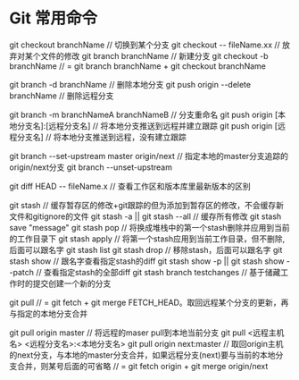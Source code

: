# Git 常用命令
git checkout branchName // 切换到某个分支
git checkout -- fileName.xx // 放弃对某个文件的修改
git branch branchName // 新建分支
git checkout -b branchName // = git branch branchName + git checkout branchName

git branch -d branchName // 删除本地分支
git push origin --delete branchName // 删除远程分支

git branch -m branchNameA branchNameB // 分支重命名
git push origin [本地分支名]:[远程分支名] // 将本地分支推送到远程并建立跟踪
git push origin [远程分支名] // 将本地分支推送到远程，没有建立跟踪

git branch --set-upstream master origin/next // 指定本地的master分支追踪的origin/next分支
git branch --unset-upstream

git diff HEAD -- fileName.x // 查看工作区和版本库里最新版本的区别


git stash // 缓存暂存区的修改+git跟踪的但为添加到暂存区的修改，不会缓存新文件和gitignore的文件
git stash -a || git stash --all // 缓存所有修改
git stash save "message"
git stash pop // 将换成堆栈中的第一个stash删除并应用到当前的工作目录下
git stash apply // 将第一个stash应用到当前工作目录，但不删除,后面可以跟名字
git stash list
git stash drop // 移除stash，后面可以跟名字
git stash show // 跟名字查看指定stash的diff
git stash show -p || git stash show --patch // 查看指定stash的全部diff
git stash branch testchanges // 基于储藏工作时的提交创建一个新的分支


git pull // = git fetch + git merge FETCH_HEAD。取回远程某个分支的更新，再与指定的本地分支合并

git pull origin master // 将远程的maser pull到本地当前分支
git pull <远程主机名> <远程分支名>:<本地分支名>
git pull origin next:master // 取回origin主机的next分支，与本地的master分支合并，如果远程分支(next)要与当前的本地分支合并，则某号后面的可省略
// = git fetch origin + git merge origin/next